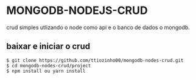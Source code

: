 # MONGODB-NODEJS-CRUD

crud simples utlizando o node como api e o banco de dados o mongodb.

## baixar e iniciar o crud

```
$ git clone https://github.com/ttiozinho00/mongodb-nodes-crud.git
$ cd mongodb-nodes-crud/project
$ npm install ou yarn install
```




